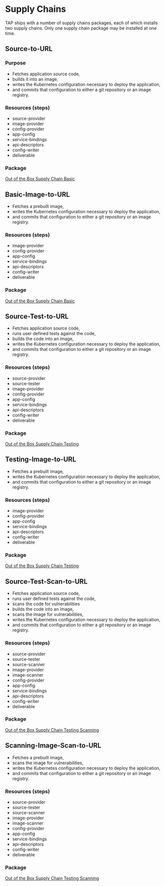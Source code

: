 # Supply Chains

TAP ships with a number of supply chains packages,
each of which installs two supply chains.
Only one supply chain package may be installed at one time.

## Source-to-URL

### Purpose

- Fetches application source code,
- builds it into an image,
- writes the Kubernetes configuration necessary to deploy the application,
- and commits that configuration to either a git repository or an image registry.

### Resources (steps)

- source-provider
- image-provider
- config-provider
- app-config
- service-bindings
- api-descriptors
- config-writer
- deliverable

### Package

[Out of the Box Supply Chain Basic](ootb-supply-chain-basic.hbs.md)

## Basic-Image-to-URL

- Fetches a prebuilt image,
- writes the Kubernetes configuration necessary to deploy the application,
- and commits that configuration to either a git repository or an image registry.

### Resources (steps)

- image-provider
- config-provider
- app-config
- service-bindings
- api-descriptors
- config-writer
- deliverable

### Package

[Out of the Box Supply Chain Basic](ootb-supply-chain-basic.hbs.md)

## Source-Test-to-URL

- Fetches application source code,
- runs user defined tests against the code,
- builds the code into an image,
- writes the Kubernetes configuration necessary to deploy the application,
- and commits that configuration to either a git repository or an image registry.

### Resources (steps)

- source-provider
- source-tester
- image-provider
- config-provider
- app-config
- service-bindings
- api-descriptors
- config-writer
- deliverable

### Package

[Out of the Box Supply Chain Testing](ootb-supply-chain-testing.hbs.md)

## Testing-Image-to-URL

- Fetches a prebuilt image,
- writes the Kubernetes configuration necessary to deploy the application,
- and commits that configuration to either a git repository or an image registry.

### Resources (steps)

- image-provider
- config-provider
- app-config
- service-bindings
- api-descriptors
- config-writer
- deliverable

### Package

[Out of the Box Supply Chain Testing](ootb-supply-chain-testing.hbs.md)

## Source-Test-Scan-to-URL

- Fetches application source code,
- runs user defined tests against the code,
- scans the code for vulnerabilities
- builds the code into an image,
- scans the image for vulnerabilities,
- writes the Kubernetes configuration necessary to deploy the application,
- and commits that configuration to either a git repository or an image registry.

### Resources (steps)

- source-provider
- source-tester
- source-scanner
- image-provider
- image-scanner
- config-provider
- app-config
- service-bindings
- api-descriptors
- config-writer
- deliverable

### Package

[Out of the Box Supply Chain Testing Scanning](ootb-supply-chain-testing-scanning.hbs.md)

## Scanning-Image-Scan-to-URL

- Fetches a prebuilt image,
- scans the image for vulnerabilities,
- writes the Kubernetes configuration necessary to deploy the application,
- and commits that configuration to either a git repository or an image registry.

### Resources (steps)

- source-provider
- source-tester
- source-scanner
- image-provider
- image-scanner
- config-provider
- app-config
- service-bindings
- api-descriptors
- config-writer
- deliverable

### Package

[Out of the Box Supply Chain Testing Scanning](ootb-supply-chain-testing-scanning.hbs.md)
